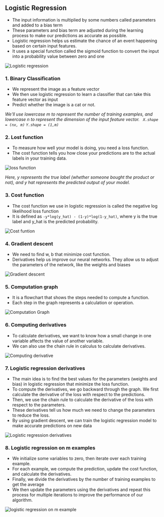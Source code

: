 ## Logistic Regression

- The input information is multiplied by some numbers called parameters and added to a bias term
- These parameters and bias term are adjusted during the learning process to make our predictions as accurate as possible.
- Logistic regression helps us estimate the chance of an event happening based on certain input features.
- It uses a special function called the sigmoid function to convert the input into a probability value between zero and one

![Logistic regression](https://github.com/user-attachments/assets/f2438f7f-db07-43c7-b008-405e082e0087)

### 1. Binary Classification

- We represent the image as a feature vector
- We then use logistic regression to learn a classifier that can take this feature vector as input
- Predict whether the image is a cat or not.

_We'll use lowercase m to represent the number of training examples, and lowercase n to represent the dimension of the input feature vector.
` X.shape = (nx, m)` `Y.shape = (1,m)`_

### 2. Lost function

- To measure how well your model is doing, you need a loss function.
- The cost function tells you how close your predictions are to the actual labels in your training data.

![loss function](https://github.com/user-attachments/assets/097f8170-067a-47ba-80ca-74ceb9f37617)

_Here, y represents the true label (whether someone bought the product or not), and y hat represents the predicted output of your model._

### 3. Cost function

- The cost function we use in logistic regression is called the negative log likelihood loss function
- It is defined as `-y*log(y_hat) - (1-y)*log(1-y_hat)`, where y is the true label and y_hat is the predicted probability.

![Cost funtion](https://github.com/user-attachments/assets/3989260e-d68d-4bf7-b8d3-67597242413b)

### 4. Gradient descent

- We need to find w, b that minimize cost function.
- Derivatives help us improve our neural networks. They allow us to adjust the parameters of the network, like the weights and biases

![Gradient descent](https://github.com/user-attachments/assets/3085afa6-623d-4be6-b47d-80be0fbbd4ea)

### 5. Computation graph

- It is a flowchart that shows the steps needed to compute a function.
- Each step in the graph represents a calculation or operation.

![Computation Graph](https://github.com/user-attachments/assets/c1d5556a-0b40-430c-9b15-c99076a66dc2)

### 6. Computing derivatives

- To calculate derivatives, we want to know how a small change in one variable affects the value of another variable.
- We can also use the chain rule in calculus to calculate derivatives.

![Computing derivative](https://github.com/user-attachments/assets/e42ef555-309d-4dc7-9182-208b858d8e3c)

### 7. Logistic regression derivatives

- The main idea is to find the best values for the parameters (weights and bias) in logistic regression that minimize the loss function.
- To compute the derivatives, we go backward through the graph. We first calculate the derivative of the loss with respect to the predictions.
- Then, we use the chain rule to calculate the derivative of the loss with respect to the parameters.
- These derivatives tell us how much we need to change the parameters to reduce the loss.
- By using gradient descent, we can train the logistic regression model to make accurate predictions on new data

![Logistic regression derivatives](https://github.com/user-attachments/assets/f8cb4022-8edf-42dd-afeb-e780d33c19e2)

### 8. Logistic regression on m examples

- We initialize some variables to zero, then iterate over each training example.
- For each example, we compute the prediction, update the cost function, and calculate the derivatives.
- Finally, we divide the derivatives by the number of training examples to get the average
- We then update the parameters using the derivatives and repeat this process for multiple iterations to improve the performance of our algorithm.

![logistic regression on m example](https://github.com/user-attachments/assets/f6a7cd4f-f1f0-4d3c-b8a9-b49a595d1c80)
